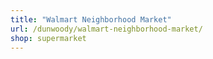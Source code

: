 ```yaml
---
title: "Walmart Neighborhood Market"
url: /dunwoody/walmart-neighborhood-market/
shop: supermarket
---
```


